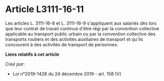# Article L3111-16-11

Les articles L. 3111-16-8 et L. 3111-16-9 s'appliquent aux salariés dès lors que leur contrat de travail continue d'être régi
par la convention collective applicable au transport public urbain ou par la convention collective des transports routiers et
des activités auxiliaires de transport et qu'ils concourent à des activités de transport de personnes.

**Liens relatifs à cet article**

_Créé par_:

  - Loi n°2019-1428 du 24 décembre 2019 - art. 158 (V)
